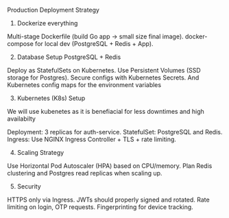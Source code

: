 Production Deployment Strategy

1. Dockerize everything

Multi-stage Dockerfile (build Go app → small size final image).
docker-compose for local dev (PostgreSQL + Redis + App).

2. Database Setup PostgreSQL + Redis

Deploy as StatefulSets on Kubernetes.
Use Persistent Volumes (SSD storage for Postgres).
Secure configs with Kubernetes Secrets.
And Kubernetes config maps for the environment variables

3. Kubernetes (K8s) Setup

We will use kubenetes as it is benefiacial for less downtimes and high availabilty

Deployment: 3 replicas for auth-service.
StatefulSet: PostgreSQL and Redis.
Ingress: Use NGINX Ingress Controller + TLS + rate limiting.

4. Scaling Strategy

Use Horizontal Pod Autoscaler (HPA) based on CPU/memory.
Plan Redis clustering and Postgres read replicas when scaling up.

5. Security

HTTPS only via Ingress.
JWTs should properly signed and rotated.
Rate limiting on login, OTP requests.
Fingerprinting for device tracking.